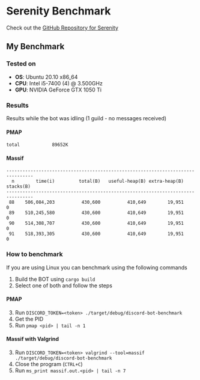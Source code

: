 # Serenity Benchmark
Check out the [GitHub Repository for Serenity](https://github.com/serenity-rs/serenity)

## My Benchmark
### Tested on
* **OS**: Ubuntu 20.10 x86_64
* **CPU**: Intel i5-7400 (4) @ 3.500GHz
* **GPU**: NVIDIA GeForce GTX 1050 Ti
### Results
Results while the bot was idling (1 guild - no messages received)
#### **PMAP**
```
total            89652K
```
#### **Massif**
```
--------------------------------------------------------------------------------
  n        time(i)         total(B)   useful-heap(B) extra-heap(B)    stacks(B)
--------------------------------------------------------------------------------
 88    506,084,203          430,600          410,649        19,951            0
 89    510,245,580          430,600          410,649        19,951            0
 90    514,308,707          430,600          410,649        19,951            0
 91    518,393,305          430,600          410,649        19,951            0
```

### How to benchmark
If you are using Linux you can benchmark using the following commands

1. Build the BOT using `cargo build`
2. Select one of both and follow the steps

#### **PMAP**
3. Run `DISCORD_TOKEN=<token> ./target/debug/discord-bot-benchmark`
4. Get the PID
5. Run `pmap <pid> | tail -n 1`
#### **Massif** with Valgrind
3. Run `DISCORD_TOKEN=<token> valgrind --tool=massif ./target/debug/discord-bot-benchmark`
4. Close the program (`CTRL+C`)
5. Run `ms_print massif.out.<pid> | tail -n 7`